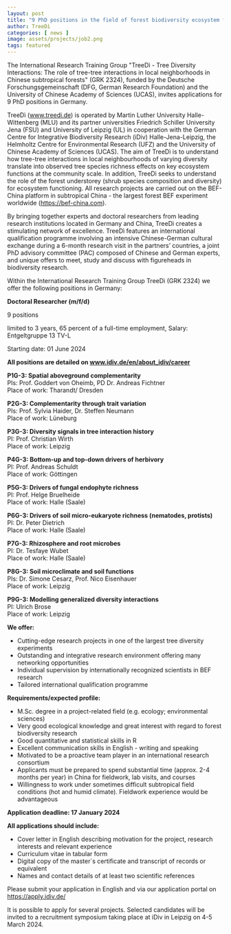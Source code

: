 ```yaml
---
layout: post
title: "9 PhD positions in the field of forest biodiversity ecosystem functioning research (TreeDì / BEF-China)"
author: TreeDì
categories: [ news ]
image: assets/projects/job2.png
tags: featured
---
```


The International Research Training Group "TreeDì - Tree Diversity Interactions: The role of tree-tree interactions in local neighborhoods in Chinese subtropical forests" (GRK 2324), funded by the Deutsche Forschungsgemeinschaft (DFG, German Research Foundation) and the University of Chinese Academy of Sciences (UCAS), invites applications for 9 PhD positions in Germany.

TreeDì (www.treedi.de) is operated by Martin Luther University Halle-Wittenberg (MLU) and its partner universities Friedrich Schiller University Jena (FSU) and University of Leipzig (UL) in cooperation with the German Centre for Integrative Biodiversity Research (iDiv) Halle-Jena-Leipzig, the Helmholtz Centre for Environmental Research (UFZ) and the University of Chinese Academy of Sciences (UCAS). The aim of TreeDì is to understand how tree-tree interactions in local neighbourhoods of varying diversity translate into observed tree species richness effects on key ecosystem functions at the community scale. In addition, TreeDì seeks to understand the role of the forest understorey (shrub species composition and diversity) for ecosystem functioning. All research projects are carried out on the BEF-China platform in subtropical China - the largest forest BEF experiment worldwide (https://bef-china.com).

By bringing together experts and doctoral researchers from leading research institutions located in Germany and China, TreeDì creates a stimulating network of excellence. TreeDì features an international qualification programme involving an intensive Chinese-German cultural exchange during a 6-month research visit in the partners’ countries, a joint PhD advisory committee (PAC) composed of Chinese and German experts, and unique offers to meet, study and discuss with figureheads in biodiversity research.

Within the International Research Training Group TreeDì (GRK 2324) we offer the following positions in Germany:

<strong><strong>Doctoral Researcher (m/f/d)</strong></strong>

9 positions

limited to 3 years, 65 percent of a full-time employment, Salary: Entgeltgruppe 13 TV-L

Starting date: 01 June 2024

<strong><strong>All positions are detailed on www.idiv.de/en/about_idiv/career</strong></strong><br>

<strong><strong>P1G-3: Spatial aboveground complementarity</strong></strong><br>
PIs: Prof. Goddert von Oheimb, PD Dr. Andreas Fichtner<br>
Place of work: Tharandt/ Dresden

<strong><strong>P2G-3: Complementarity through trait variation</strong></strong><br>
PIs: Prof. Sylvia Haider, Dr. Steffen Neumann<br>
Place of work: Lüneburg

<strong><strong>P3G-3: Diversity signals in tree interaction history</strong></strong><br>
PI: Prof. Christian Wirth<br>
Place of work: Leipzig

<strong><strong>P4G-3: Bottom-up and top-down drivers of herbivory</strong></strong><br>
PI: Prof. Andreas Schuldt<br>
Place of work: Göttingen

<strong><strong>P5G-3: Drivers of fungal endophyte richness</strong></strong><br>
PI: Prof. Helge Bruelheide<br>
Place of work: Halle (Saale)

<strong><strong>P6G-3: Drivers of soil micro-eukaryote richness (nematodes, protists)</strong></strong><br>
PI: Dr. Peter Dietrich<br>
Place of work: Halle (Saale)

<strong><strong>P7G-3: Rhizosphere and root microbes</strong></strong><br>
PI: Dr. Tesfaye Wubet<br>
Place of work: Halle (Saale)

<strong><strong>P8G-3: Soil microclimate and soil functions</strong></strong><br>
PIs: Dr. Simone Cesarz, Prof. Nico Eisenhauer<br>
Place of work: Leipzig

<strong><strong>P9G-3: Modelling generalized diversity interactions</strong></strong><br>
PI: Ulrich Brose<br>
Place of work: Leipzig

<strong><strong>We offer:</strong></strong>

* Cutting-edge research projects in one of the largest tree diversity experiments
* Outstanding and integrative research environment offering many networking opportunities
* Individual supervision by internationally recognized scientists in BEF research
* Tailored international qualification programme

<strong><strong>Requirements/expected profile:</strong></strong>
* M.Sc. degree in a project-related field (e.g. ecology; environmental sciences)
* Very good ecological knowledge and great interest with regard to forest biodiversity research
* Good quantitative and statistical skills in R 
* Excellent communication skills in English - writing and speaking
* Motivated to be a proactive team player in an international research consortium
* Applicants must be prepared to spend substantial time (approx. 2-4 months per year) in China for fieldwork, lab visits, and courses
* Willingness to work under sometimes difficult subtropical field conditions (hot and humid climate). Fieldwork experience would be advantageous

<strong><strong>Application deadline: 17 January 2024</strong></strong>

<strong><strong>All applications should include: </strong></strong>
* Cover letter in English describing motivation for the project, research interests and relevant experience
* Curriculum vitae in tabular form
* Digital copy of the master`s certificate and transcript of records or equivalent
* Names and contact details of at least two scientific references

Please submit your application in English and via our application portal on https://apply.idiv.de/

It is possible to apply for several projects. Selected candidates will be invited to a recruitment symposium taking place at iDiv in Leipzig on 4-5 March 2024. 
